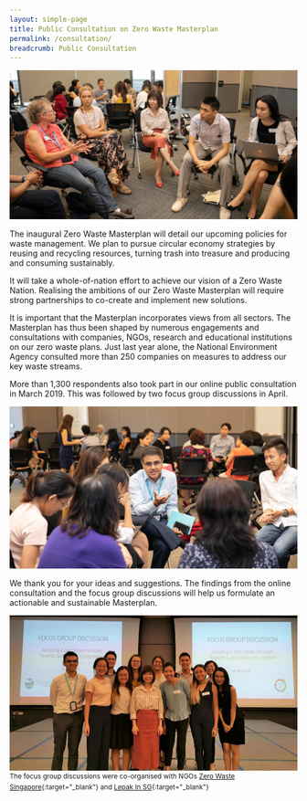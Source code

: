 ```yaml
---
layout: simple-page
title: Public Consultation on Zero Waste Masterplan
permalink: /consultation/
breadcrumb: Public Consultation
---
```


![photo of focus group discussions](/images/fdg1.jpg)

The inaugural Zero Waste Masterplan will detail our upcoming policies for waste management. We plan to pursue circular economy strategies by reusing and recycling resources, turning trash into treasure and producing and consuming sustainably.

It will take a whole-of-nation effort to achieve our vision of a Zero Waste Nation. Realising the ambitions of our Zero Waste Masterplan will require strong partnerships to co-create and implement new solutions. 

It is important that the Masterplan incorporates views from all sectors. The Masterplan has thus been shaped by numerous engagements and consultations with companies, NGOs, research and educational institutions on our zero waste plans. Just last year alone, the National Environment Agency consulted more than 250 companies on measures to address our key waste streams.  

More than 1,300 respondents also took part in our online public consultation in March 2019. This was followed by two focus group discussions in April.

![Alternative text for screen readers](/images/fdg2.jpg)

We thank you for your ideas and suggestions. The findings from the online consultation and the focus group discussions will help us formulate an actionable and sustainable Masterplan.

![Alternative text for screen readers](/images/fgd5.jpg)
<sup>The focus group discussions were co-organised with NGOs [Zero Waste Singapore](https://www.facebook.com/zerowastesg/){:target="_blank"} and [Lepak In SG](https://www.facebook.com/lepakinsg/){:target="_blank"}</sup> 

